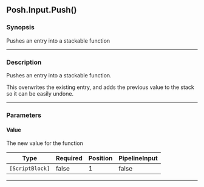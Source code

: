 Posh.Input.Push()
-----------------

### Synopsis
Pushes an entry into a stackable function

---

### Description

Pushes an entry into a stackable function.

This overwrites the existing entry,
and adds the previous value to the stack so it can be easily undone.

---

### Parameters
#### **Value**
The new value for the function

|Type           |Required|Position|PipelineInput|
|---------------|--------|--------|-------------|
|`[ScriptBlock]`|false   |1       |false        |

---
